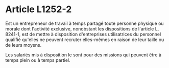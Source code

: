 # Article L1252-2

Est un entrepreneur de travail à temps partagé toute personne physique ou morale dont l'activité exclusive, nonobstant les dispositions de l'article L. 8241-1, est de mettre à disposition d'entreprises utilisatrices du personnel qualifié qu'elles ne peuvent recruter elles-mêmes en raison de leur taille ou de leurs moyens.

Les salariés mis à disposition le sont pour des missions qui peuvent être à temps plein ou à temps partiel.